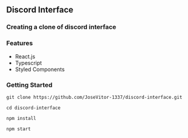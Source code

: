 ## Discord Interface

### Creating a clone of discord interface

### Features

- React.js
- Typescript
- Styled Components

### Getting Started

```
git clone https://github.com/JoseVitor-1337/discord-interface.git

cd discord-interface

npm install

npm start

```
